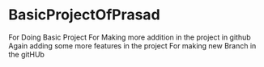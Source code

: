 # BasicProjectOfPrasad
For Doing Basic Project
For Making more addition in the project in github
Again adding some more features in the project
For making new Branch in the gitHUb
